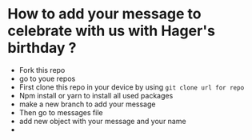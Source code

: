 # How to add your message to celebrate with us with Hager's birthday ?

- Fork this repo 
- go to youe repos 
- First clone this repo in your device by using ``` git clone url for repo ```
- Npm install or yarn to install all used packages
- make a new branch to add your message
- Then go to messages file
- add new object with your message and your name 
- 
